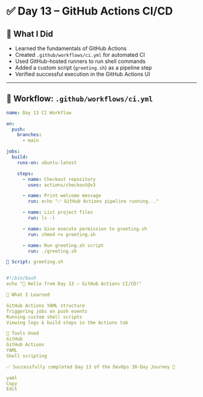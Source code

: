 # ✅ Day 13 – GitHub Actions CI/CD

## 📌 What I Did
- Learned the fundamentals of GitHub Actions
- Created `.github/workflows/ci.yml` for automated CI
- Used GitHub-hosted runners to run shell commands
- Added a custom script (`greeting.sh`) as a pipeline step
- Verified successful execution in the GitHub Actions UI

---

## 🔧 Workflow: `.github/workflows/ci.yml`

```yaml
name: Day 13 CI Workflow

on:
  push:
    branches:
      - main

jobs:
  build:
    runs-on: ubuntu-latest

    steps:
      - name: Checkout repository
        uses: actions/checkout@v3

      - name: Print welcome message
        run: echo "✅ GitHub Actions pipeline running..."

      - name: List project files
        run: ls -l

      - name: Give execute permission to greeting.sh
        run: chmod +x greeting.sh

      - name: Run greeting.sh script
        run: ./greeting.sh

📜 Script: greeting.sh


#!/bin/bash
echo "👋 Hello from Day 13 – GitHub Actions CI/CD!"

🧠 What I Learned

GitHub Actions YAML structure
Triggering jobs on push events
Running custom shell scripts
Viewing logs & build steps in the Actions tab

🧰 Tools Used
GitHub
GitHub Actions
YAML
Shell scripting

✅ Successfully completed Day 13 of the DevOps 30-Day Journey 🚀

yaml
Copy
Edit

